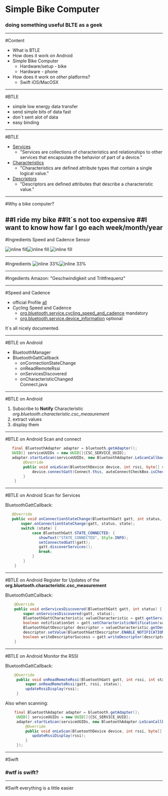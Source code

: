 # Simple Bike Computer
### doing something useful BLTE as a geek

---

#Content
* What is BTLE
* How does it work on Android
* Simple Bike Computer
	* Hardware/setup - bike
	* Hardware - phone
* How does it work on *other* platforms?
	* Swift iOS/MacOSX

---

#BTLE
* simple low energy data transfer
* send simple bits of data fast
* don´t sent alot of data
* easy binding

---

#BTLE
* [Services](https://developer.bluetooth.org/gatt/services/Pages/ServicesHome.aspx)
	* "Services are collections of characteristics and relationships to other services that encapsulate the behavior of part of a device."
* [Characteristics](https://developer.bluetooth.org/gatt/characteristics/Pages/CharacteristicsHome.aspx)
	* "Characteristics are defined attribute types that contain a single logical value." 
* [Descriptors](https://developer.bluetooth.org/gatt/descriptors/Pages/DescriptorsHomePage.aspx)
	* "Descriptors are defined attributes that describe a characteristic value."	

---
#Why a bike computer?

##I ride my bike
##It´s not too expensive
##I want to know how far I go each week/month/year
---
#Ingredients
Speed and Cadence Sensor

![inline fill](http://ecx.images-amazon.com/images/I/31f58c%2BTnUL.jpg)![inline fill](http://ecx.images-amazon.com/images/I/61Vb-HydLPL._SL1000_.jpg) ![inline fill](http://ecx.images-amazon.com/images/I/61sDR2xHfaL._SL1000_.jpg)

---
#Ingredients
![inline 33%](http://ecx.images-amazon.com/images/I/7191wWpGSfL._SL1500_.jpg)![inline 33%](http://ecx.images-amazon.com/images/I/815nGc7aReL._SL1500_.jpg)

---
#Ingedients
Amazon: "Geschwindigkeit und Trittfrequenz"

---
#Speed and Cadence

* official Profile [all](https://developer.bluetooth.org/gatt/profiles/Pages/ProfilesHome.aspx)
* Cycling Speed and Cadence
	* [org.bluetooth.service.cycling_speed_and_cadence](https://developer.bluetooth.org/gatt/services/Pages/ServiceViewer.aspx?u=org.bluetooth.service.cycling_speed_and_cadence.xml) mandatory
	* [org.bluetooth.service.device_information](https://developer.bluetooth.org/gatt/services/Pages/ServiceViewer.aspx?u=org.bluetooth.service.device_information.xml) optional
	
It´s all nicely documented.

---
#BTLE on Android
* BluetoothManager
* BluetoothGattCallback
	* onConnectionStateChange
    * onReadRemoteRssi
    * onServicesDiscovered
    * onCharacteristicChanged 		
Connect.java

---
#BTLE on Android
1. Subscribe to **Notify** Characteristic *org.bluetooth.characteristic.csc_measurement*
2. extract values
3. display them

---
#BTLE on Android
Scan and connect

```java
   final BluetoothAdapter adapter = bluetooth.getAdapter();
   UUID[] serviceUUIDs = new UUID[]{CSC_SERVICE_UUID};
   adapter.startLeScan(serviceUUIDs, new BluetoothAdapter.LeScanCallback() {
		@Override
		public void onLeScan(BluetoothDevice device, int rssi, byte[] scanRecord) {
			device.connectGatt(Connect.this, autoConnectCheckBox.isChecked(), bluetoothGattCallback);
		}
	}
```

---
#BTLE on Android
Scan for Services

BluetoothGattCallback:

```java
   @Override
   public void onConnectionStateChange(BluetoothGatt gatt, int status, int state) {
       super.onConnectionStateChange(gatt, status, state);
       switch (state) {
           	case BluetoothGatt.STATE_CONNECTED: {
               showText("STATE_CONNECTED", Style.INFO);
               setConnectedGatt(gatt);
               gatt.discoverServices();
               break;
			}
		}
	}
```

---
#BTLE on Android
Register for Updates of the **org.bluetooth.characteristic.csc_measurement**

BluetoothGattCallback:

```java
	@Override
    public void onServicesDiscovered(BluetoothGatt gatt, int status) {
    	super.onServicesDiscovered(gatt, status);
        BluetoothGattCharacteristic valueCharacteristic = gatt.getService(CSC_SERVICE_UUID).getCharacteristic(CSC_CHARACTERISTIC_UUID);
        boolean notificationSet = gatt.setCharacteristicNotification(valueCharacteristic, true);
        BluetoothGattDescriptor descriptor = valueCharacteristic.getDescriptor(BTLE_NOTIFICATION_DESCRIPTOR_UUID);
        descriptor.setValue(BluetoothGattDescriptor.ENABLE_NOTIFICATION_VALUE);
        boolean writeDescriptorSuccess = gatt.writeDescriptor(descriptor);
	}
```
---
#BTLE on Android
Monitor the RSSI

BluetoothGattCallback:

```java
	@Override
     public void onReadRemoteRssi(BluetoothGatt gatt, int rssi, int status) {
         super.onReadRemoteRssi(gatt, rssi, status);
         updateRssiDisplay(rssi);
     }
```

Also when scanning:

```java
	final BluetoothAdapter adapter = bluetooth.getAdapter();
     UUID[] serviceUUIDs = new UUID[]{CSC_SERVICE_UUID};
     adapter.startLeScan(serviceUUIDs, new BluetoothAdapter.LeScanCallback() {
         @Override
         public void onLeScan(BluetoothDevice device, int rssi, byte[] scanRecord) {
			updateRssiDisplay(rssi);
         }
     });
```

---

#Swift
### #wtf is swift?

---

#Swift
everything is a little easier
```swift
	
```




